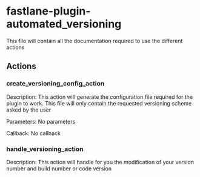 # fastlane-plugin-automated_versioning

This file will contain all the documentation required to use the different actions

## Actions

### create_versioning_config_action

Description: This action will generate the configuration file required for the plugin to work. This file will only contain the requested versioning scheme asked by the user

Parameters: No parameters

Callback: No callback

### handle_versioning_action

Description: This action will handle for you the modification of your version number and build number or code version